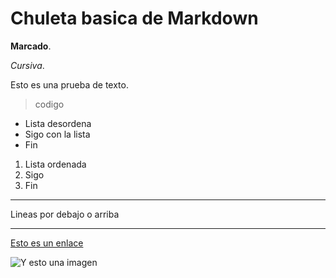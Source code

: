 # Chuleta basica de Markdown

**Marcado**.

*Cursiva*.

Esto es una prueba de texto.

>codigo

- Lista desordena
- Sigo con la lista
- Fin

1. Lista ordenada
2. Sigo
3. Fin

---

Lineas por debajo o arriba

---

[Esto es un enlace](https://www.markdownguide.org/cheat-sheet/)

![Y esto una imagen](https://www.markdownguide.org/assets/images/markdown-mark-white.svg)
